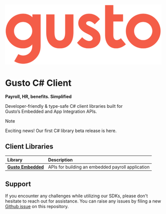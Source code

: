 ![gusto logo](./assets/Gusto_logo.png)

# Gusto C# Client
**Payroll, HR, benefits. Simplified**

Developer-friendly & type-safe C# client libraries built for Gusto’s Embedded and App Integration APIs.

> [!NOTE]
> Exciting news! Our first C# library beta release is here.

## Client Libraries

<!-- Start Gusto C# Client Libraries -->
| Library | Description |
| :- |:- |
| **[Gusto Embedded](https://github.com/Gusto/gusto-csharp-client/tree/main/gusto_embedded#gustoembedded)** | APIs for building an embedded payroll application |
<!-- End Gusto C# Client Libraries -->

<!-- Start Gusto Support Notes -->
## Support

If you encounter any challenges while utilizing our SDKs, please don't hesitate to reach out for assistance.
You can raise any issues by filing a new [Github issue](https://github.com/Gusto/gusto-csharp-client/issues/new) on this repository.

<!-- End Gusto Support Notes -->
